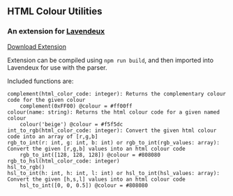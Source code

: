 ## HTML Colour Utilities
### An extension for [Lavendeux](https://rscarson.github.io/lavendeux/)

[Download Extension](https://github.com/rscarson/lavendeux-colour/releases/latest/download/lavendeux-colour.js)

Extension can be compiled using ```npm run build```, and then imported into Lavendeux for use with the parser.

Included functions are:
```
complement(html_color_code: integer): Returns the complementary colour code for the given colour
    complement(0xFF00) @colour = #ff00ff
colour(name: string): Returns the html colour code for a given named colour
    colour('beige') @colour = #f5f5dc
int_to_rgb(html_color_code: integer): Convert the given html colour code into an array of [r,g,b]
rgb_to_int(r: int, g: int, b: int) or rgb_to_int(rgb_values: array): Convert the given [r,g,b] values into an html colour code
    rgb_to_int([128, 128, 128]) @colour = #808080
rgb_to_hsl(html_color_code: integer)
hsl_to_rgb()
hsl_to_int(h: int, h: int, l: int) or hsl_to_int(hsl_values: array): Convert the given [h,s,l] values into an html colour code
    hsl_to_int([0, 0, 0.5]) @colour = #808080
```